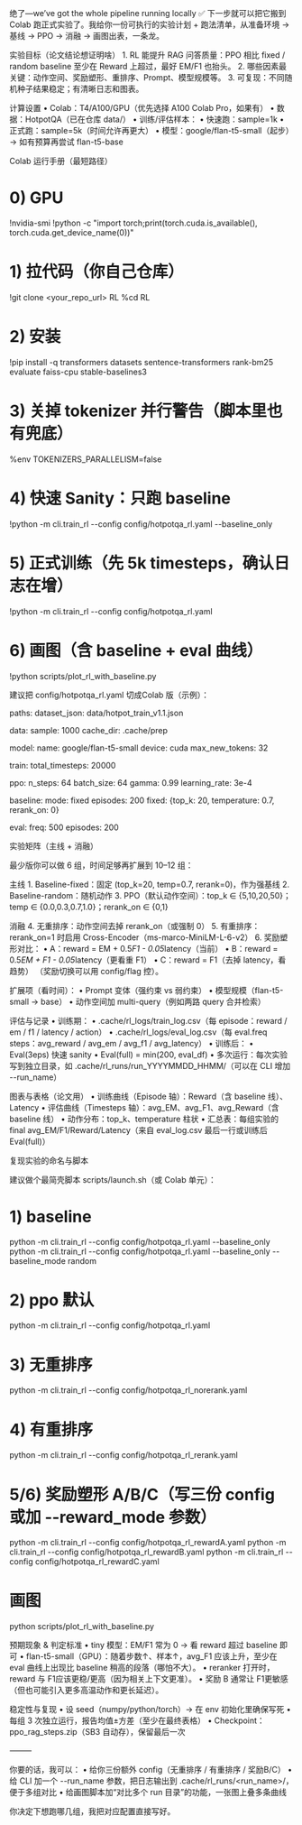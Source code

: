 绝了—we’ve got the whole pipeline running locally ✅
下一步就可以把它搬到 Colab 跑正式实验了。我给你一份可执行的实验计划 + 跑法清单，从准备环境 → 基线 → PPO → 消融 → 画图出表，一条龙。

实验目标（论文结论想证明啥）
	1.	RL 能提升 RAG 问答质量：PPO 相比 fixed / random baseline 至少在 Reward 上超过，最好 EM/F1 也抬头。
	2.	哪些因素最关键：动作空间、奖励塑形、重排序、Prompt、模型规模等。
	3.	可复现：不同随机种子结果稳定；有清晰日志和图表。

计算设置
	•	Colab：T4/A100/GPU（优先选择 A100 Colab Pro，如果有）
	•	数据：HotpotQA（已在仓库 data/）
	•	训练/评估样本：
	•	快速跑：sample=1k
	•	正式跑：sample=5k（时间允许再更大）
	•	模型：google/flan-t5-small（起步）→ 如有预算再尝试 flan-t5-base

Colab 运行手册（最短路径）

# 0) GPU
!nvidia-smi
!python -c "import torch;print(torch.cuda.is_available(), torch.cuda.get_device_name(0))"

# 1) 拉代码（你自己仓库）
!git clone <your_repo_url> RL
%cd RL

# 2) 安装
!pip install -q transformers datasets sentence-transformers rank-bm25 evaluate faiss-cpu stable-baselines3

# 3) 关掉 tokenizer 并行警告（脚本里也有兜底）
%env TOKENIZERS_PARALLELISM=false

# 4) 快速 Sanity：只跑 baseline
!python -m cli.train_rl --config config/hotpotqa_rl.yaml --baseline_only

# 5) 正式训练（先 5k timesteps，确认日志在增）
!python -m cli.train_rl --config config/hotpotqa_rl.yaml

# 6) 画图（含 baseline + eval 曲线）
!python scripts/plot_rl_with_baseline.py

建议把 config/hotpotqa_rl.yaml 切成Colab 版（示例）：

paths:
  dataset_json: data/hotpot_train_v1.1.json

data:
  sample: 1000
  cache_dir: .cache/prep

model:
  name: google/flan-t5-small
  device: cuda
  max_new_tokens: 32

train:
  total_timesteps: 20000

ppo:
  n_steps: 64
  batch_size: 64
  gamma: 0.99
  learning_rate: 3e-4

baseline:
  mode: fixed
  episodes: 200
  fixed: {top_k: 20, temperature: 0.7, rerank_on: 0}

eval:
  freq: 500
  episodes: 200

实验矩阵（主线 + 消融）

最少版你可以做 6 组，时间足够再扩展到 10–12 组：

主线
	1.	Baseline-fixed：固定 (top_k=20, temp=0.7, rerank=0)，作为强基线
	2.	Baseline-random：随机动作
	3.	PPO（默认动作空间）：top_k ∈ {5,10,20,50}；temp ∈ {0.0,0.3,0.7,1.0}；rerank_on ∈ {0,1}

消融
	4.	无重排序：动作空间去掉 rerank_on（或强制 0）
	5.	有重排序：rerank_on=1 时启用 Cross-Encoder（ms-marco-MiniLM-L-6-v2）
	6.	奖励塑形对比：
	•	A：reward = EM + 0.5*F1 - 0.05*latency（当前）
	•	B：reward = 0.5*EM + F1 - 0.05*latency（更看重 F1）
	•	C：reward = F1（去掉 latency，看趋势）
（奖励切换可以用 config/flag 控）。

扩展项（看时间）：
	•	Prompt 变体（强约束 vs 弱约束）
	•	模型规模（flan-t5-small → base）
	•	动作空间加 multi-query（例如两路 query 合并检索）

评估与记录
	•	训练期：
	•	.cache/rl_logs/train_log.csv（每 episode：reward / em / f1 / latency / action）
	•	.cache/rl_logs/eval_log.csv（每 eval.freq steps：avg_reward / avg_em / avg_f1 / avg_latency）
	•	训练后：
	•	Eval(3eps) 快速 sanity
	•	Eval(full) = min(200, eval_df)
	•	多次运行：每次实验写到独立目录，如 .cache/rl_runs/run_YYYYMMDD_HHMM/（可以在 CLI 增加 --run_name）

图表与表格（论文用）
	•	训练曲线（Episode 轴）：Reward（含 baseline 线）、Latency
	•	评估曲线（Timesteps 轴）：avg_EM、avg_F1、avg_Reward（含 baseline 线）
	•	动作分布：top_k、temperature 柱状
	•	汇总表：每组实验的 final avg_EM/F1/Reward/Latency（来自 eval_log.csv 最后一行或训练后 Eval(full)）

复现实验的命名与脚本

建议做个最简壳脚本 scripts/launch.sh（或 Colab 单元）：

# 1) baseline
python -m cli.train_rl --config config/hotpotqa_rl.yaml --baseline_only
python -m cli.train_rl --config config/hotpotqa_rl.yaml --baseline_only --baseline_mode random

# 2) ppo 默认
python -m cli.train_rl --config config/hotpotqa_rl.yaml

# 3) 无重排序
python -m cli.train_rl --config config/hotpotqa_rl_norerank.yaml

# 4) 有重排序
python -m cli.train_rl --config config/hotpotqa_rl_rerank.yaml

# 5/6) 奖励塑形 A/B/C（写三份 config 或加 --reward_mode 参数）
python -m cli.train_rl --config config/hotpotqa_rl_rewardA.yaml
python -m cli.train_rl --config config/hotpotqa_rl_rewardB.yaml
python -m cli.train_rl --config config/hotpotqa_rl_rewardC.yaml

# 画图
python scripts/plot_rl_with_baseline.py

预期现象 & 判定标准
	•	tiny 模型：EM/F1 常为 0 → 看 reward 超过 baseline 即可
	•	flan-t5-small（GPU）：随着步数↑、样本↑，avg_F1 应该上升，至少在 eval 曲线上出现比 baseline 稍高的段落（哪怕不大）。
	•	reranker 打开时，reward 与 F1应该更稳/更高（因为相关上下文更准）。
	•	奖励 B 通常让 F1更敏感（但也可能引入更多高温动作和更长延迟）。

稳定性与复现
	•	设 seed（numpy/python/torch）→ 在 env 初始化里确保写死
	•	每组 3 次独立运行，报告均值±方差（至少在最终表格）
	•	Checkpoint：ppo_rag_steps.zip（SB3 自动存），保留最后一次

⸻

你要的话，我可以：
	•	给你三份额外 config（无重排序 / 有重排序 / 奖励B/C）
	•	给 CLI 加一个 --run_name 参数，把日志输出到 .cache/rl_runs/<run_name>/，便于多组对比
	•	给画图脚本加“对比多个 run 目录”的功能，一张图上叠多条曲线

你决定下想跑哪几组，我把对应配置直接写好。